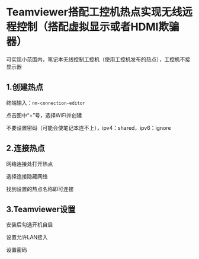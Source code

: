 # Teamviewer搭配工控机热点实现无线远程控制（搭配虚拟显示或者HDMI欺骗器）

可实现小范围内，笔记本无线控制工控机（使用工控机发布的热点），工控机不接显示器

## 1.创建热点
终端输入：`nm-connection-editor`

点击图中“+”号，选择WiFi并创建

不要设置密码（可能会使笔记本连不上），ipv4：shared，ipv6：ignore

## 2.连接热点
网络连接处打开热点

选择连接隐藏网络

找到设置的热点名称即可连接

## 3.Teamviewer设置
安装后勾选开机自启

设置允许LAN接入

设置密码
